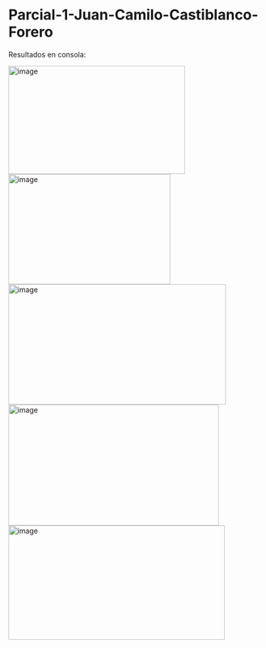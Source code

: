 # Parcial-1-Juan-Camilo-Castiblanco-Forero
Resultados en consola:

<img width="349" height="214" alt="image" src="https://github.com/user-attachments/assets/8d9df1af-d31c-4d51-838f-98228574cdbe" />
<img width="320" height="218" alt="image" src="https://github.com/user-attachments/assets/6b5c9f3a-5b73-452b-9c81-16f7db6a5b52" />
<img width="430" height="238" alt="image" src="https://github.com/user-attachments/assets/b2a1883d-ac92-4f34-bcb8-ac54b6d8a551" />
<img width="416" height="239" alt="image" src="https://github.com/user-attachments/assets/f23c44dc-31ac-4f71-8cb4-e02a459734a9" />
<img width="428" height="226" alt="image" src="https://github.com/user-attachments/assets/d9b3ccc1-40be-4444-8680-7abcf9a57c1d" />

